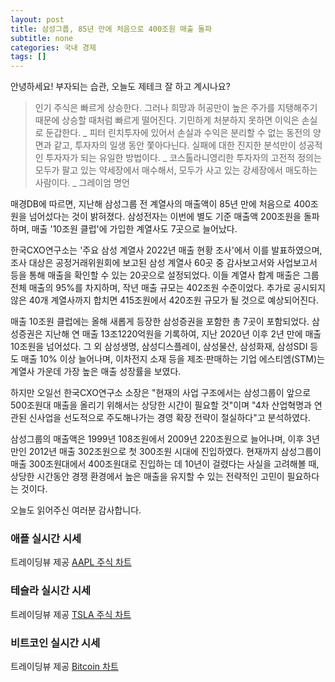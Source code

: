 ```yaml
---
layout: post
title: 삼성그룹, 85년 만에 처음으로 400조원 매출 돌파
subtitle: none
categories: 국내 경제
tags: []
---
```


안녕하세요! 부자되는 습관, 오늘도 제테크 잘 하고 계시나요?

> 인기 주식은 빠르게 상승한다. 그러나 희망과 허공만이 높은 주가를 지탱해주기 때문에 상승할 때처럼 빠르게 떨어진다. 기민하게 처분하지 못하면 이익은 손실로 둔갑한다. _ 피터 린치투자에 있어서 손실과 수익은 분리할 수 없는 동전의 양면과 같고, 투자자의 일생 동안 쫓아다닌다. 실패에 대한 진지한 분석만이 성공적인 투자자가 되는 유일한 방법이다. _ 코스톨라니영리한 투자자의 고전적 정의는 모두가 팔고 있는 약세장에서 매수해서, 모두가 사고 있는 강세장에서 매도하는 사람이다. _ 그레이엄 명언




매경DB에 따르면, 지난해 삼성그룹 전 계열사의 매출액이 85년 만에 처음으로 400조원을 넘어섰다는 것이 밝혀졌다. 삼성전자는 이번에 별도 기준 매출액 200조원을 돌파하며, 매출 '10조원 클럽'에 가입한 계열사도 7곳으로 늘어났다.

한국CXO연구소는 '주요 삼성 계열사 2022년 매출 현황 조사'에서 이를 발표하였으며, 조사 대상은 공정거래위원회에 보고된 삼성 계열사 60곳 중 감사보고서와 사업보고서 등을 통해 매출을 확인할 수 있는 20곳으로 설정되었다. 이들 계열사 합계 매출은 그룹 전체 매출의 95%를 차지하며, 작년 매출 규모는 402조원 수준이었다. 추가로 공시되지 않은 40개 계열사까지 합치면 415조원에서 420조원 규모가 될 것으로 예상되어진다.

매출 10조원 클럽에는 올해 새롭게 등장한 삼성증권을 포함한 총 7곳이 포함되었다. 삼성증권은 지난해 연 매출 13조1220억원을 기록하여, 지난 2020년 이후 2년 만에 매출 10조원을 넘어섰다. 그 외 삼성생명, 삼성디스플레이, 삼성물산, 삼성화재, 삼성SDI 등도 매출 10% 이상 늘어나며, 이차전지 소재 등을 제조·판매하는 기업 에스티엠(STM)는 계열사 가운데 가장 높은 매출 성장률을 보였다.

하지만 오일선 한국CXO연구소 소장은 "현재의 사업 구조에서는 삼성그룹이 앞으로 500조원대 매출을 올리기 위해서는 상당한 시간이 필요할 것"이며 "4차 산업혁명과 연관된 신사업을 선도적으로 주도해나가는 경영 확장 전략이 절실하다"고 분석하였다.

삼성그룹의 매출액은 1999년 108조원에서 2009년 220조원으로 늘어나며, 이후 3년 만인 2012년 매출 302조원으로 첫 300조원 시대에 진입하였다. 현재까지 삼성그룹이 매출 300조원대에서 400조원대로 진입하는 데 10년이 걸렸다는 사실을 고려해볼 때, 상당한 시간동안 경쟁 환경에서 높은 매출을 유지할 수 있는 전략적인 고민이 필요하다는 것이다.

오늘도 읽어주신 여러분 감사합니다.

### 애플 실시간 시세


<!-- TradingView Widget BEGIN -->
<div class="tradingview-widget-container">
  <div id="tradingview_6a264"></div>
  <div class="tradingview-widget-copyright">트레이딩뷰 제공 <a href="https://kr.tradingview.com/symbols/NASDAQ-AAPL/" rel="noopener" target="_blank"><span class="blue-text">AAPL 주식 차트</span></a></div>
  <script type="text/javascript" src="https://s3.tradingview.com/tv.js"></script>
  <script type="text/javascript">
  new TradingView.widget(
  {
  "autosize": true,
  "symbol": "NASDAQ:AAPL",
  "interval": "D",
  "timezone": "Asia/Seoul",
  "theme": "light",
  "style": "1",
  "locale": "kr",
  "toolbar_bg": "#f1f3f6",
  "enable_publishing": false,
  "hide_top_toolbar": true,
  "hide_legend": true,
  "save_image": false,
  "container_id": "tradingview_6a264"
}
  );
  </script>
</div>
<!-- TradingView Widget END -->


### 테슬라 실시간 시세


<!-- TradingView Widget BEGIN -->
<div class="tradingview-widget-container">
  <div id="tradingview_39d77"></div>
  <div class="tradingview-widget-copyright">트레이딩뷰 제공 <a href="https://kr.tradingview.com/symbols/NASDAQ-TSLA/" rel="noopener" target="_blank"><span class="blue-text">TSLA 주식 차트</span></a></div>
  <script type="text/javascript" src="https://s3.tradingview.com/tv.js"></script>
  <script type="text/javascript">
  new TradingView.widget(
  {
  "autosize": true,
  "symbol": "NASDAQ:TSLA",
  "interval": "D",
  "timezone": "Asia/Seoul",
  "theme": "light",
  "style": "1",
  "locale": "kr",
  "toolbar_bg": "#f1f3f6",
  "enable_publishing": false,
  "hide_top_toolbar": true,
  "hide_legend": true,
  "save_image": false,
  "container_id": "tradingview_39d77"
}
  );
  </script>
</div>
<!-- TradingView Widget END -->


### 비트코인 실시간 시세


<!-- TradingView Widget BEGIN -->
<div class="tradingview-widget-container">
  <div id="tradingview_3f91e"></div>
  <div class="tradingview-widget-copyright">트레이딩뷰 제공 <a href="https://kr.tradingview.com/symbols/BTCUSD/?exchange=BITSTAMP" rel="noopener" target="_blank"><span class="blue-text">Bitcoin 차트</span></a></div>
  <script type="text/javascript" src="https://s3.tradingview.com/tv.js"></script>
  <script type="text/javascript">
  new TradingView.widget(
  {
  "autosize": true,
  "symbol": "BITSTAMP:BTCUSD",
  "interval": "D",
  "timezone": "Asia/Seoul",
  "theme": "light",
  "style": "1",
  "locale": "kr",
  "toolbar_bg": "#f1f3f6",
  "enable_publishing": false,
  "hide_top_toolbar": true,
  "hide_legend": true,
  "save_image": false,
  "container_id": "tradingview_3f91e"
}
  );
  </script>
</div>
<!-- TradingView Widget END -->

